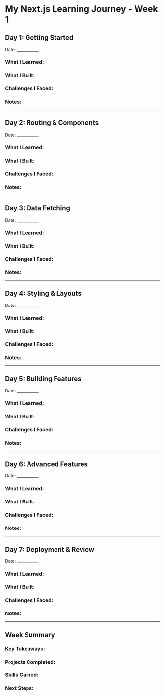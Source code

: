 # My Next.js Learning Journey - Week 1

## Day 1: Getting Started
Date: ___________

### What I Learned:


### What I Built:


### Challenges I Faced:


### Notes:


---

## Day 2: Routing & Components
Date: ___________

### What I Learned:


### What I Built:


### Challenges I Faced:


### Notes:


---

## Day 3: Data Fetching
Date: ___________

### What I Learned:


### What I Built:


### Challenges I Faced:


### Notes:


---

## Day 4: Styling & Layouts
Date: ___________

### What I Learned:


### What I Built:


### Challenges I Faced:


### Notes:


---

## Day 5: Building Features
Date: ___________

### What I Learned:


### What I Built:


### Challenges I Faced:


### Notes:


---

## Day 6: Advanced Features
Date: ___________

### What I Learned:


### What I Built:


### Challenges I Faced:


### Notes:


---

## Day 7: Deployment & Review
Date: ___________

### What I Learned:


### What I Built:


### Challenges I Faced:


### Notes:


---

## Week Summary

### Key Takeaways:


### Projects Completed:


### Skills Gained:


### Next Steps: